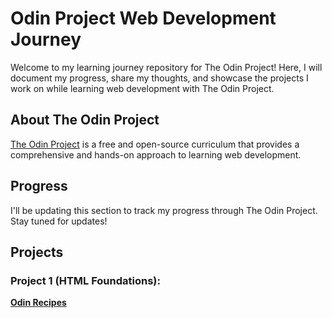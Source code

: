 # Odin Project Web Development Journey

Welcome to my learning journey repository for The Odin Project! Here, I will document my progress, share my thoughts, and showcase the projects I work on while learning web development with The Odin Project.

## About The Odin Project

[The Odin Project](https://www.theodinproject.com/) is a free and open-source curriculum that provides a comprehensive and hands-on approach to learning web development.

## Progress

I'll be updating this section to track my progress through The Odin Project. Stay tuned for updates!

## Projects

### Project 1 (HTML Foundations):
**[Odin Recipes](https://github.com/clonidine/odin-recipes)**
